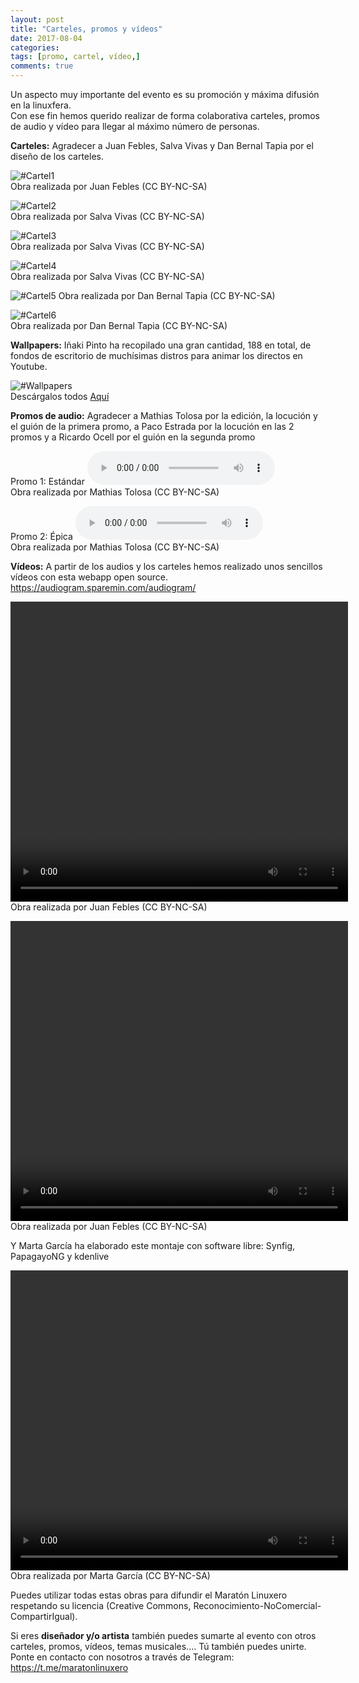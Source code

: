 ```yaml
---
layout: post
title: "Carteles, promos y vídeos"
date: 2017-08-04
categories:
tags: [promo, cartel, vídeo,]
comments: true
---
```

Un aspecto muy importante del evento es su promoción y máxima difusión en la linuxfera.  
Con ese fin hemos querido realizar de forma colaborativa carteles, promos de audio y vídeo para llegar al máximo número de personas.

**Carteles:** Agradecer a Juan Febles, Salva Vivas y Dan Bernal Tapia por el diseño de los carteles.

![#Cartel1](https://maratonlinuxero.github.io/images/CartelMaratonLinuxero.png)  
Obra realizada por Juan Febles (CC BY-NC-SA)

![#Cartel2](https://maratonlinuxero.github.io/images/CartelMaratonLinuxero2.png)  
Obra realizada por Salva Vivas (CC BY-NC-SA)


![#Cartel3](https://maratonlinuxero.github.io/images/CartelMaratonLinuxero3.png)  
Obra realizada por Salva Vivas (CC BY-NC-SA)

![#Cartel4](https://maratonlinuxero.github.io/images/CartelMaratonLinuxero4.png)  
Obra realizada por Salva Vivas (CC BY-NC-SA)

![#Cartel5](https://maratonlinuxero.github.io/images/CartelMaratonLinuxero5.png) 
Obra realizada por Dan Bernal Tapia (CC BY-NC-SA)

![#Cartel6](https://maratonlinuxero.github.io/images/carteldirectosmaratonlinuxero.png)  
Obra realizada por Dan Bernal Tapia (CC BY-NC-SA)

**Wallpapers:** Iñaki Pinto ha recopilado una gran cantidad, 188 en total, de fondos de escritorio de muchísimas distros para animar los directos en Youtube.

![#Wallpapers](https://maratonlinuxero.github.io/images/wallpapers.png)  
Descárgalos todos [Aquí](https://archive.org/download/WallpaperDistros/Wallpaper_distros.zip)

**Promos de audio:** Agradecer a Mathias Tolosa por la edición, la locución y el guión de la primera promo, a Paco Estrada por la locución en las 2 promos y a Ricardo Ocell por el guión en la segunda promo

Promo 1: Estándar
<audio controls>
  <source src="https://github.com/maratonlinuxero/maratonlinuxero.github.io/raw/master/images/PromoMaratonLinuxero1.mp3" type="audio/mpeg">
</audio>  
Obra realizada por Mathias Tolosa (CC BY-NC-SA)


Promo 2: Épica
<audio controls>
  <source src="https://github.com/maratonlinuxero/maratonlinuxero.github.io/raw/master/images/PromoMaratonLinuxero2.mp3" type="audio/mpeg">
</audio>  
Obra realizada por Mathias Tolosa (CC BY-NC-SA)

**Vídeos:** A partir de los audios y los carteles hemos realizado unos sencillos vídeos con esta webapp open source. <https://audiogram.sparemin.com/audiogram/>

<video src="https://maratonlinuxero.github.io/images/Promo%20Marat%C3%B3n%20Linuxero1.mp4" width="540" height="480" controls preload></video>  
Obra realizada por Juan Febles (CC BY-NC-SA)


<video src="https://maratonlinuxero.github.io/images/Promo%20Marat%C3%B3n%20Linuxero2.mp4" width="540" height="480" controls preload></video>  
Obra realizada por Juan Febles (CC BY-NC-SA)

Y Marta García ha elaborado este montaje con software libre: Synfig, PapagayoNG y kdenlive

<video src="https://maratonlinuxero.github.io/images/Promo%20Marat%C3%B3n%20Linuxero.mp4" width="540" height="480" controls preload></video>  
Obra realizada por Marta García (CC BY-NC-SA)

Puedes utilizar todas estas obras para difundir el Maratón Linuxero respetando su licencia (Creative Commons, Reconocimiento-NoComercial-CompartirIgual). 

Si eres **diseñador y/o artista** también puedes sumarte al evento con otros carteles, promos, vídeos, temas musicales.... Tú también puedes unirte. Ponte en contacto con nosotros a través de Telegram: <https://t.me/maratonlinuxero>


